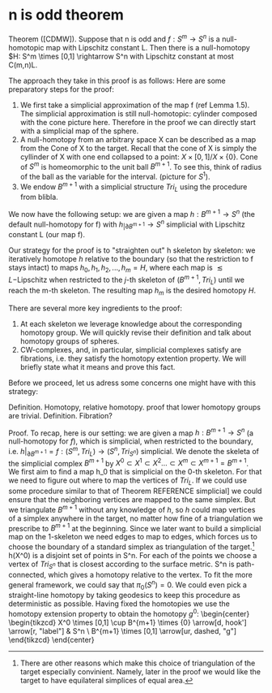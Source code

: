 # n is odd theorem
Theorem ([CDMW]). Suppose that n is odd and $f: S^m \rightarrow S^n$ is a null-homotopic map with Lipschitz constant L. Then there is a null-homotopy $H: S^m \times [0,1] \rightarrow S^n with Lipschitz constant at most C(m,n)L.

The approach they take in this proof is as follows:
Here are some preparatory steps for the proof:

1. We first take a simplicial approximation of the map f (ref Lemma 1.5). The simplicial approximation is still null-homotopic:
cylinder composed with the cone picture here.
Therefore in the proof we can directly start with a simplicial map of the sphere.
2. A null-homotopy from an arbitrary space X can be described as a map from the Cone of X to the target. Recall that the cone of X is simply the cyllinder of X with one end collapsed to a point: $X \times [0,1] / X \times \{0\}$. Cone of $S^m$ is homeomorphic to the unit ball $B^{m+1}$. To see this, think of radius of the ball as the variable for the interval. (picture for $S^1$).
3. We endow $B^{m+1}$ with a simplicial structure $Tri_L$ using the procedure from blibla. 

We now have the following setup: we are given a map $h: B^{m+1} \rightarrow S^n$ (the default null-homotopy for f) with $h_{| \partial B^{m+1}} \rightarrow S^n$ simplicial with Lipschitz constant L (our map f).

Our strategy for the proof is to "straighten out" h skeleton by skeleton: we iteratively homotope $h$ relative to the boundary (so that the restriction to f stays intact) to maps $h_0, h_1, h_2, ... , h_m = H$, where each map is $\lesssim L-$Lipschitz when restricted to the $j$-th skeleton of $(B^{m+1}, Tri_L)$ until we reach the m-th skeleton. The resulting map $h_m$ is the desired homotopy $H$.

There are several more key ingredients to the proof: 
1. At each skeleton we leverage knowledge about the corresponding homotopy group. We will quickly revise their definition and talk about homotopy groups of spheres.
2. CW-complexes, and, in particular, simplicial complexes satisfy are fibrations, i.e. they satisfy the homotopy extention property. We will briefly state what it means and prove this fact.

Before we proceed, let us adress some concerns one might have with this strategy:
<!------
concern section here? this one i can actually leave out completely.
Homotopy groups, H.E.P., degree theory and relation to Lipschitz constants.
------->

Definition. Homotopy, relative homotopy. proof that lower homotopy groups are trivial. 
Definition. Fibration?

<!------
How much do I actually want to get into this?? I definitely want to explain the homotopy extension property because it's a big part of the proof. same goes for homotopy groups. they are the reason we can make the first skeleta simplicial and Sierre's theorem is the reason the proof works at all for higher skeleta. It is also the reason we are only considering n is odd.

it's important to mention somewhere that we have no geometric information about the map h. Hence, we cannot use simplicial approximation for it from thm whatever, and are forced to use the standard n+1 simplex to triangulate S^n, to ensure that edges are mapped to edges.
------->

Proof.
To recap, here is our setting: we are given a map $h: B^{m+1} \rightarrow S^n$ (a null-homotopy for $f$), which is simplicial, when restricted to the boundary, i.e. $h|_{\partial B^{m+1}} = f: (S^m, Tri_L) \rightarrow (S^n, Tri_{S^n})$ simplicial. We denote the skeleta of the simplicial complex $B^{m+1}$ by $X^0 \subset X^1 \subset X^2 \dots \subset X^m \subset X^{m+1} = B^{m+1}$.  
We first aim to find a map h_0 that is simplicial on the 0-th skeleton. For that we need to figure out where to map the vertices of $Tri_L$. If we could use some procedure similar to that of Theorem REFERENCE simplicial] we could ensure that the neighboring vertices are mapped to the same simplex. But we triangulate $B^{m+1}$ without any knowledge of $h$, so $h$ could map vertices of a simplex anywhere in the target, no matter how fine of a triangulation we prescribe to $B^{m+1}$ at the beginning. Since we later want to build a simplicial map on the 1-skeleton we need edges to map to edges, which forces us to choose the boundary of a standard simplex as triangulation of the target.[^approximation]  
h(X^0) is a disjoint set of points in S^n. For each of the points we choose a vertex of $Tri_{S^n}$ that is closest according to the surface metric. S^n is path-connected, which gives a homotopy relative to the vertex. To fit the more general framework, we could say that $\pi_0(S^n)=0$. We could even pick a straight-line homotopy by taking geodesics to keep this procedure as deterministic as possible. Having fixed the homotopies we use the homotopy extension property to obtain the homotopy $g^0$:
\begin{center}
    \begin{tikzcd}
        X^0 \times [0,1] \cup B^{m+1} \times \{0\}
		\arrow[d, hook']
		\arrow[r, "label"] 
			& S^n \\
		B^{m+1} \times [0,1]
		\arrow[ur, dashed, "g"]
    \end{tikzcd}
\end{center}  


[^approximation]: There are other reasons which make this choice of triangulation of the target especially convinient. Namely, later in the proof we would like the target to have equilateral simplices of equal area.


